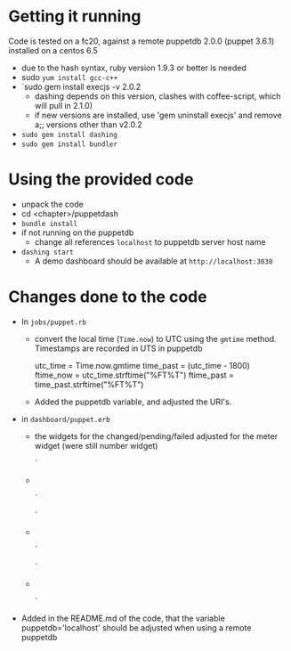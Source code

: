 Getting it running
==================

Code is tested on a fc20, against a remote puppetdb 2.0.0 (puppet 3.6.1) installed on a centos 6.5

* due to the hash syntax, ruby version 1.9.3 or better is needed
* sudo `yum install gcc-c++`
* `sudo gem install execjs -v 2.0.2
  * dashing depends on this version, clashes with coffee-script, which will pull in 2.1.0)
  * if new versions are installed, use 'gem uninstall execjs' and remove a;; versions other than v2.0.2
* `sudo gem install dashing`
* `sudo gem install bundler`

Using the provided code
=======================

* unpack the code
* cd \<chapter\>/puppetdash
* `bundle install`
* if not running on the puppetdb
  * change all references `localhost` to puppetdb server host name
* `dashing start`
  * A demo dashboard should be available at `http://localhost:3030`

Changes done to the code
========================

* In `jobs/puppet.rb`
  * convert the local time (`Time.now`) to UTC using the `gmtime` method. Timestamps are recorded in UTS in puppetdb

    utc_time = Time.now.gmtime
    time_past = (utc_time - 1800)
    ftime_now = utc_time.strftime("%FT%T")
    ftime_past = time_past.strftime("%FT%T")

  * Added the puppetdb variable, and adjusted the URI's.
* in `dashboard/puppet.erb`
  * the widgets for the changed/pending/failed  adjusted for the meter widget (were still number widget)

    `<li data-row="1" data-col="1" data-sizex="1" data-sizey="1">
      <div data-id="pupchanged" data-view="Meter" data-min="0" data-max="100" data-title="Changed" style="background-color:#96bf48"></div>
    </li>`

    `<li data-row="1" data-col="1" data-sizex="1" data-sizey="1">
      <div data-id="puppending" data-view="Meter" data-min="0" data-max="100" data-title="Pending" ></div>
    </li>`

    `<li data-row="1" data-col="1" data-sizex="1" data-sizey="1">
      <div data-id="pupfailed" data-view="Meter" data-min="0" data-max="100" data-title="Failed" class="status-danger"></div>
    </li>`

* Added in the README.md of the code, that the variable puppetdb='localhost' should be adjusted when using a remote puppetdb


